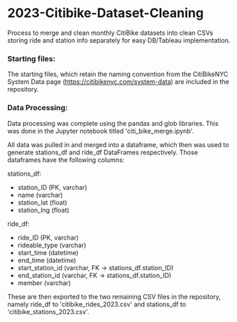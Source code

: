 # 2023-Citibike-Dataset-Cleaning
Process to merge and clean monthly CitiBike datasets into clean CSVs storing ride and station info separately for easy DB/Tableau implementation. 

### Starting files:
The starting files, which retain the naming convention from the CitiBikeNYC System Data page (https://citibikenyc.com/system-data) are included in the repository.

### Data Processing:
Data processing was complete using the pandas and glob libraries. This was done in the Jupyter notebook titled 'citi_bike_merge.ipynb'. 

All data was pulled in and merged into a dataframe, which then was used to generate stations_df and ride_df DataFrames respectively. Those dataframes have the following columns:

stations_df:
* station_ID (PK, varchar)
* name (varchar)
* station_lat (float)
* station_lng (float)

ride_df:
* ride_ID (PK, varchar)
* rideable_type (varchar)
* start_time (datetime)
* end_time (datetime)
* start_station_id (varchar, FK -> stations_df.station_ID)
* end_station_id (varchar, FK -> stations_df.station_ID)
* member (varchar)

These are then exported to the two remaining CSV files in the repository, namely ride_df to 'citibike_rides_2023.csv' and stations_df to 'citibike_stations_2023.csv'.